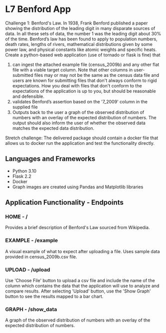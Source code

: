 # L7 Benford App

Challenge 1: Benford's Law. In 1938, Frank Benford published a paper showing the distribution of the leading digit in many disparate sources of data. In all these sets of data, the number 1 was the leading digit about 30% of the time. Benford’s law has been found to apply to population numbers, death rates, lengths of rivers, mathematical distributions given by some power law, and physical constants like atomic weights and specific heats.
Create a python-based web application (use of tornado or flask is fine) that
1) can ingest the attached example file (census_2009b) and any other flat file with a viable target column. Note that other columns in user-submitted files may or may not be the same as the census data file and users are known for submitting files that don't always conform to rigid expectations. How you deal with files that don't conform to the expectations of the application is up to you, but should be reasonable and defensible.
2) validates Benford’s assertion based on the '7_2009' column in the supplied file
3) Outputs back to the user a graph of the observed distribution of numbers with an overlay of the expected distribution of numbers. The output should also inform the user of whether the observed data matches the expected data distribution.

Stretch challenge: The delivered package should contain a docker file that allows us to docker run the application and test the functionality directly.


## Languages and Frameworks
- Python 3.10
- Flask 2.2
- Docker
- Graph images are created using Pandas and Matplotlib libraries

## Application Functionality - Endpoints
### HOME - /
Provides a brief description of Benford's Law sourced from Wikipedia.
### EXAMPLE - /example
A visual example of what to expect after uploading a file. Uses sample data provided in census_2009b.csv file.

### UPLOAD - /upload
Use 'Choose File' button to upload a csv file and include the name of the column which contains the data that the application will use to analyze and compare results. After selecting 'Upload' button, use the 'Show Graph' button to see the results mapped to a bar chart.

### GRAPH - /show_data
A graph of the observed distribution of numbers with an overlay of the expected distribution of numbers.
